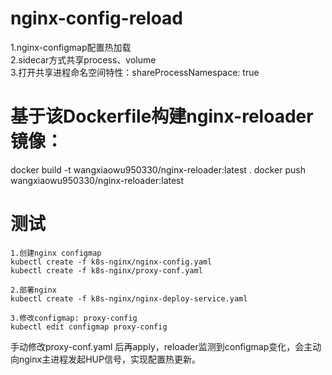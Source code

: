 # nginx-config-reload  
1.nginx-configmap配置热加载  
2.sidecar方式共享process、volume   
3.打开共享进程命名空间特性：shareProcessNamespace: true  

# 基于该Dockerfile构建nginx-reloader镜像：
docker build -t wangxiaowu950330/nginx-reloader:latest .
docker push wangxiaowu950330/nginx-reloader:latest

# 测试  
``` 
1.创建nginx configmap  
kubectl create -f k8s-nginx/nginx-config.yaml
kubectl create -f k8s-nginx/proxy-conf.yaml

2.部署nginx
kubectl create -f k8s-nginx/nginx-deploy-service.yaml

3.修改configmap: proxy-config
kubectl edit configmap proxy-config
```

手动修改proxy-conf.yaml 后再apply，reloader监测到configmap变化，会主动向nginx主进程发起HUP信号，实现配置热更新。
